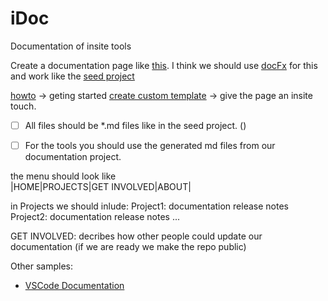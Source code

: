# iDoc
Documentation of insite tools



Create a documentation page like [this](https://dotnetfoundation.org/net-core).
I think we should use [docFx](https://dotnet.github.io/docfx/) for this and work like the [seed project](https://github.com/docascode/docfx-seed)

[howto](https://dotnet.github.io/docfx/tutorial/docfx.exe_user_manual.html) -> geting started 
[create custom template](https://dotnet.github.io/docfx/tutorial/howto_create_custom_template.html) -> give the page an insite touch.


- [ ] All files should be *.md files like in the seed project. ()
- [ ] For the tools you should use the generated md files from our documentation project.


the menu should look like  
|HOME|PROJECTS|GET INVOLVED|ABOUT|

in Projects we should inlude:
Project1:
  documentation
  release notes
Project2:
  documentation
  release notes
...


GET INVOLVED:
decribes how other people could update our documentation (if we are ready we make the repo public)

Other samples:
* [VSCode Documentation](https://code.visualstudio.com/docs)
